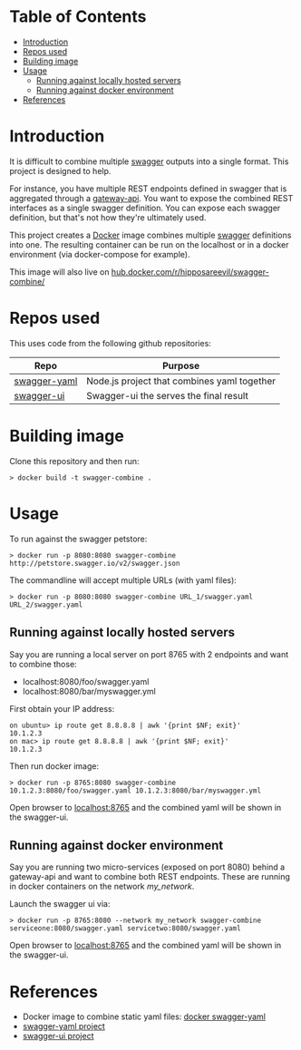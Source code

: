 Table of Contents
=================

   * [Introduction](#introduction)
   * [Repos used](#repos-used)
   * [Building image](#building-image)
   * [Usage](#usage)
      * [Running against locally hosted servers](#running-against-locally-hosted-servers)
      * [Running against docker environment](#running-against-docker-environment)
   * [References](#references)

# Introduction
It is difficult to combine multiple [swagger](http://swagger.io) outputs into a single format. This project is designed to help.

For instance, you have multiple REST endpoints defined in swagger that is aggregated through a [gateway-api](http://microservices.io/patterns/apigateway.html). You want to expose the combined REST interfaces as a single swagger definition. You can expose each swagger definition, but that's not how they're ultimately used. 

This project creates a [Docker](http://docker.com) image combines multiple [swagger](http://swagger.io) definitions into one. The resulting container can be run on the localhost or in a docker environment (via docker-compose for example).

This image will also live on [hub.docker.com/r/hipposareevil/swagger-combine/](https://hub.docker.com/r/hipposareevil/swagger-combine/)

# Repos used
This uses code from the following github repositories:

Repo | Purpose
--- | ---
[swagger-yaml](https://github.com/idlerun/swagger-yaml) | Node.js project that combines yaml together
[swagger-ui](https://github.com/swagger-api/swagger-ui) | Swagger-ui the serves the final result

# Building image
Clone this repository and then run:

```
> docker build -t swagger-combine .
```

# Usage
To run against the swagger petstore:
```
> docker run -p 8080:8080 swagger-combine http://petstore.swagger.io/v2/swagger.json
```

The commandline will accept multiple URLs (with yaml files):

```
> docker run -p 8080:8080 swagger-combine URL_1/swagger.yaml URL_2/swagger.yaml
```

## Running against locally hosted servers
Say you are running a local server on port 8765 with 2 endpoints and want to combine those:
* localhost:8080/foo/swagger.yaml
* localhost:8080/bar/myswagger.yml

First obtain your IP address:
```
on ubuntu> ip route get 8.8.8.8 | awk '{print $NF; exit}'
10.1.2.3
on mac> ip route get 8.8.8.8 | awk '{print $NF; exit}'
10.1.2.3
```

Then run docker image:
```
> docker run -p 8765:8080 swagger-combine 10.1.2.3:8080/foo/swagger.yaml 10.1.2.3:8080/bar/myswagger.yml
```

Open browser to [localhost:8765](http://localhost:8765/) and the combined yaml will be shown in the swagger-ui.

## Running against docker environment
Say you are running two micro-services (exposed on port 8080) behind a gateway-api and want to combine both REST endpoints. These are running in docker containers on the network *my_network*. 

Launch the swagger ui via:
```
> docker run -p 8765:8080 --network my_network swagger-combine serviceone:8080/swagger.yaml servicetwo:8080/swagger.yaml
```

Open browser to [localhost:8765](http://localhost:8765/) and the combined yaml will be shown in the swagger-ui.


# References

* Docker image to combine static yaml files: [docker swagger-yaml](https://hub.docker.com/r/hipposareevil/swagger-yaml/)
* [swagger-yaml project](https://github.com/idlerun/swagger-yaml)
* [swagger-ui project](https://github.com/swagger-api/swagger-ui)
